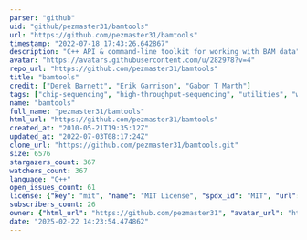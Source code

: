 ```yaml
---
parser: "github"
uid: "github/pezmaster31/bamtools"
url: "https://github.com/pezmaster31/bamtools"
timestamp: "2022-07-18 17:43:26.642867"
description: "C++ API & command-line toolkit for working with BAM data"
avatar: "https://avatars.githubusercontent.com/u/282978?v=4"
repo_url: "https://github.com/pezmaster31/bamtools"
title: "bamtools"
credit: ["Derek Barnett", "Erik Garrison", "Gabor T Marth"]
tags: ["chip-sequencing", "high-throughput-sequencing", "utilities", "wgs-analysis"]
name: "bamtools"
full_name: "pezmaster31/bamtools"
html_url: "https://github.com/pezmaster31/bamtools"
created_at: "2010-05-21T19:35:12Z"
updated_at: "2022-07-03T08:17:24Z"
clone_url: "https://github.com/pezmaster31/bamtools.git"
size: 6576
stargazers_count: 367
watchers_count: 367
language: "C++"
open_issues_count: 61
license: {"key": "mit", "name": "MIT License", "spdx_id": "MIT", "url": "https://api.github.com/licenses/mit", "node_id": "MDc6TGljZW5zZTEz"}
subscribers_count: 26
owner: {"html_url": "https://github.com/pezmaster31", "avatar_url": "https://avatars.githubusercontent.com/u/282978?v=4", "login": "pezmaster31", "type": "User"}
date: "2025-02-22 14:23:54.474862"
---
```

